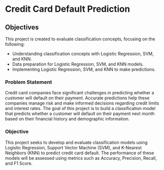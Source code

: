 # Credit Card Default Prediction


## Objectives
This project is created to evaluate classification concepts, focusing on the following:

- Understanding classification concepts with Logistic Regression, SVM, and KNN.
- Data preparation for Logistic Regression, SVM, and KNN models.
- Implementing Logistic Regression, SVM, and KNN to make predictions.


### Problem Statement
Credit card companies face significant challenges in predicting whether a customer will default on their payment. Accurate predictions help these companies manage risk and make informed decisions regarding credit limits and interest rates. The goal of this project is to build a classification model that predicts whether a customer will default on their payment next month based on their financial history and demographic information.

### Objective
This project seeks to develop and evaluate classification models using Logistic Regression, Support Vector Machine (SVM), and K-Nearest Neighbors (KNN) to predict credit card default. The performance of these models will be assessed using metrics such as Accuracy, Precision, Recall, and F1 Score.
